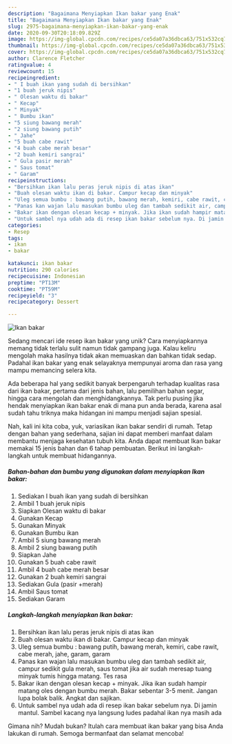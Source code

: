 ```yaml
---
description: "Bagaimana Menyiapkan Ikan bakar yang Enak"
title: "Bagaimana Menyiapkan Ikan bakar yang Enak"
slug: 2975-bagaimana-menyiapkan-ikan-bakar-yang-enak
date: 2020-09-30T20:18:09.829Z
image: https://img-global.cpcdn.com/recipes/ce5da07a36dbca63/751x532cq70/ikan-bakar-foto-resep-utama.jpg
thumbnail: https://img-global.cpcdn.com/recipes/ce5da07a36dbca63/751x532cq70/ikan-bakar-foto-resep-utama.jpg
cover: https://img-global.cpcdn.com/recipes/ce5da07a36dbca63/751x532cq70/ikan-bakar-foto-resep-utama.jpg
author: Clarence Fletcher
ratingvalue: 4
reviewcount: 15
recipeingredient:
- " I buah ikan yang sudah di bersihkan"
- "1 buah jeruk nipis"
- " Olesan waktu di bakar"
- " Kecap"
- " Minyak"
- " Bumbu ikan"
- "5 siung bawang merah"
- "2 siung bawang putih"
- " Jahe"
- "5 buah cabe rawit"
- "4 buah cabe merah besar"
- "2 buah kemiri sangrai"
- " Gula pasir merah"
- " Saus tomat"
- " Garam"
recipeinstructions:
- "Bersihkan ikan lalu peras jeruk nipis di atas ikan"
- "Buah olesan waktu ikan di bakar. Campur kecap dan minyak"
- "Uleg semua bumbu : bawang putih, bawang merah, kemiri, cabe rawit, cabe merah, jahe, garam, garam"
- "Panas kan wajan lalu masukan bumbu uleg dan tambah sedikit air, campur sedikit gula merah, saus tomat jika air sudah meresap tuang minyak tumis hingga matang. Tes rasa"
- "Bakar ikan dengan olesan kecap + minyak. Jika ikan sudah hampir matang oles dengan bumbu merah. Bakar sebentar 3-5 menit. Jangan lupa bolak balik. Angkat dan sajikan."
- "Untuk sambel nya udah ada di resep ikan bakar sebelum nya. Di jamin mantul. Sambel kacang nya langsung ludes padahal ikan nya masih ada"
categories:
- Resep
tags:
- ikan
- bakar

katakunci: ikan bakar 
nutrition: 290 calories
recipecuisine: Indonesian
preptime: "PT13M"
cooktime: "PT59M"
recipeyield: "3"
recipecategory: Dessert

---
```



![Ikan bakar](https://img-global.cpcdn.com/recipes/ce5da07a36dbca63/751x532cq70/ikan-bakar-foto-resep-utama.jpg)

Sedang mencari ide resep ikan bakar yang unik? Cara menyiapkannya memang tidak terlalu sulit namun tidak gampang juga. Kalau keliru mengolah maka hasilnya tidak akan memuaskan dan bahkan tidak sedap. Padahal ikan bakar yang enak selayaknya mempunyai aroma dan rasa yang mampu memancing selera kita.

Ada beberapa hal yang sedikit banyak berpengaruh terhadap kualitas rasa dari ikan bakar, pertama dari jenis bahan, lalu pemilihan bahan segar, hingga cara mengolah dan menghidangkannya. Tak perlu pusing jika hendak menyiapkan ikan bakar enak di mana pun anda berada, karena asal sudah tahu triknya maka hidangan ini mampu menjadi sajian spesial.




Nah, kali ini kita coba, yuk, variasikan ikan bakar sendiri di rumah. Tetap dengan bahan yang sederhana, sajian ini dapat memberi manfaat dalam membantu menjaga kesehatan tubuh kita. Anda dapat membuat Ikan bakar memakai 15 jenis bahan dan 6 tahap pembuatan. Berikut ini langkah-langkah untuk membuat hidangannya.

<!--inarticleads1-->

##### Bahan-bahan dan bumbu yang digunakan dalam menyiapkan Ikan bakar:

1. Sediakan  I buah ikan yang sudah di bersihkan
1. Ambil 1 buah jeruk nipis
1. Siapkan  Olesan waktu di bakar
1. Gunakan  Kecap
1. Gunakan  Minyak
1. Gunakan  Bumbu ikan
1. Ambil 5 siung bawang merah
1. Ambil 2 siung bawang putih
1. Siapkan  Jahe
1. Gunakan 5 buah cabe rawit
1. Ambil 4 buah cabe merah besar
1. Gunakan 2 buah kemiri sangrai
1. Sediakan  Gula (pasir +merah)
1. Ambil  Saus tomat
1. Sediakan  Garam




<!--inarticleads2-->

##### Langkah-langkah menyiapkan Ikan bakar:

1. Bersihkan ikan lalu peras jeruk nipis di atas ikan
1. Buah olesan waktu ikan di bakar. Campur kecap dan minyak
1. Uleg semua bumbu : bawang putih, bawang merah, kemiri, cabe rawit, cabe merah, jahe, garam, garam
1. Panas kan wajan lalu masukan bumbu uleg dan tambah sedikit air, campur sedikit gula merah, saus tomat jika air sudah meresap tuang minyak tumis hingga matang. Tes rasa
1. Bakar ikan dengan olesan kecap + minyak. Jika ikan sudah hampir matang oles dengan bumbu merah. Bakar sebentar 3-5 menit. Jangan lupa bolak balik. Angkat dan sajikan.
1. Untuk sambel nya udah ada di resep ikan bakar sebelum nya. Di jamin mantul. Sambel kacang nya langsung ludes padahal ikan nya masih ada




Gimana nih? Mudah bukan? Itulah cara membuat ikan bakar yang bisa Anda lakukan di rumah. Semoga bermanfaat dan selamat mencoba!
